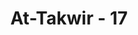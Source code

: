 ---
title: "At-Takwir - 17"
no: 17
arabic_no: ١٧
ayah: وَالَّيْلِ اِذَا عَسْعَسَۙ
translation: "demi malam apabila telah larut, "
tafsir: "Dalam ayat ini, Allah bersumpah demi malam apabila telah hampir meninggalkan gelapnya."
---